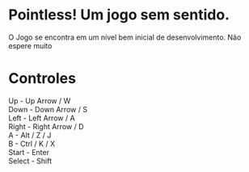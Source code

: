 # Pointless! Um jogo sem sentido.

<p>O Jogo se encontra em um nível bem inicial de desenvolvimento. Não espere muito</p>

# Controles

Up - Up Arrow / W  
Down - Down Arrow / S  
Left - Left Arrow / A  
Right - Right Arrow / D  
A - Alt / Z / J  
B - Ctrl / K / X  
Start - Enter  
Select - Shift 
